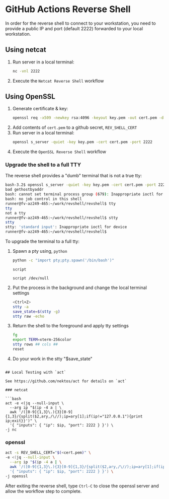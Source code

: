 # GitHub Actions Reverse Shell

In order for the reverse shell to connect to your workstation, you need to
provide a public IP and port (default 2222) forwarded to your local workstation.

## Using netcat

1. Run server in a local terminal:
   ```bash
   nc -vnl 2222
   ```
2. Execute the `Netcat Reverse Shell` workflow

## Using OpenSSL

1. Generate certificate & key:
   ```bash
   openssl req -x509 -newkey rsa:4096 -keyout key.pem -out cert.pem -days 365 -nodes
   ```
2. Add contents of `cert.pem` to a github secret, `REV_SHELL_CERT`
3. Run server in a local terminal:
   ```bash
   openssl s_server -quiet -key key.pem -cert cert.pem -port 2222
   ```
4. Execute the `OpenSSL Reverse Shell` workflow

### Upgrade the shell to a full TTY

The reverse shell provides a "dumb" terminal that is not a true tty:
```bash
bash-3.2$ openssl s_server -quiet -key key.pem -cert cert.pem -port 2222
bad gethostbyaddr
bash: cannot set terminal process group (679): Inappropriate ioctl for device
bash: no job control in this shell
runner@fv-az249-465:~/work/revshell/revshell$ tty
tty
not a tty
runner@fv-az249-465:~/work/revshell/revshell$ stty
stty
stty: 'standard input': Inappropriate ioctl for device
runner@fv-az249-465:~/work/revshell/revshell$
```

To upgrade the terminal to a full tty:
1. Spawn a pty using,
   `python`
   ```bash
   python -c "import pty;pty.spawn('/bin/bash')"
   ```
   `script`
   ```
   script /dev/null
   ```
2. Put the process in the background and change the local terminal settings
   ```bash
   <Ctrl+Z>
   stty -a
   save_state=$(stty -g)
   stty raw -echo
   ```
3. Return the shell to the foreground and apply tty settings
   ```bash
   fg
   export TERM=xterm-256color
   stty rows ## cols ##
   reset
   ```
4. Do your work in the
stty "$save_state"
```

## Local Testing with `act`

See https://github.com/nektos/act for details on `act`

### netcat

```bash
act -e <(jq --null-input \
  --arg ip "$(ip -4 a | \
  awk '/([0-9]{1,3}\.){3}[0-9]{1,3}/{split($2,ary,/\//);ip=ary[1];if(ip!="127.0.0.1"){print ip;exit}}')" \
  '{ "inputs": { "ip": $ip, "port": 2222 } }') \
-j nc
```

### openssl

```bash
act -s REV_SHELL_CERT="$(<cert.pem)" \
-e <(jq --null-input \
  --arg ip "$(ip -4 a | \
  awk '/([0-9]{1,3}\.){3}[0-9]{1,3}/{split($2,ary,/\//);ip=ary[1];if(ip!="127.0.0.1"){print ip;exit}}')" \
  '{ "inputs": { "ip": $ip, "port": 2222 } }') \
-j openssl
```
After exiting the reverse shell, type `Ctrl-C` to close the openssl server and allow the workflow step to complete.
